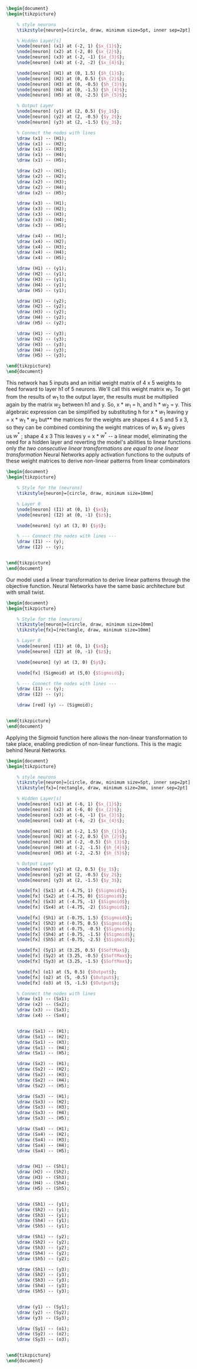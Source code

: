 ```tikz
\begin{document}
\begin{tikzpicture}

    % style neurons
    \tikzstyle{neuron}=[circle, draw, minimum size=5pt, inner sep=2pt]

    % Hidden Layer[s]
    \node[neuron] (x1) at (-2, 1) {$x_{1}$};
    \node[neuron] (x2) at (-2, 0) {$x_{2}$};
    \node[neuron] (x3) at (-2, -1) {$x_{3}$};
    \node[neuron] (x4) at (-2, -2) {$x_{4}$};

    \node[neuron] (H1) at (0, 1.5) {$h_{1}$};
    \node[neuron] (H2) at (0, 0.5) {$h_{2}$};
    \node[neuron] (H3) at (0, -0.5) {$h_{3}$};
    \node[neuron] (H4) at (0, -1.5) {$h_{4}$};
    \node[neuron] (H5) at (0, -2.5) {$h_{5}$};

    % Output Layer
    \node[neuron] (y1) at (2, 0.5) {$y_1$};
    \node[neuron] (y2) at (2, -0.5) {$y_2$};
    \node[neuron] (y3) at (2, -1.5) {$y_3$};

    % Connect the nodes with lines
    \draw (x1) -- (H1);
    \draw (x1) -- (H2);
    \draw (x1) -- (H3);
    \draw (x1) -- (H4);
    \draw (x1) -- (H5);

    \draw (x2) -- (H1);
    \draw (x2) -- (H2);
    \draw (x2) -- (H3);
    \draw (x2) -- (H4);
    \draw (x2) -- (H5);

    \draw (x3) -- (H1);
    \draw (x3) -- (H2);
    \draw (x3) -- (H3);
    \draw (x3) -- (H4);
    \draw (x3) -- (H5);

    \draw (x4) -- (H1);
    \draw (x4) -- (H2);
    \draw (x4) -- (H3);
    \draw (x4) -- (H4);
    \draw (x4) -- (H5);

    \draw (H1) -- (y1);
    \draw (H2) -- (y1);
    \draw (H3) -- (y1);
    \draw (H4) -- (y1);
    \draw (H5) -- (y1);

    \draw (H1) -- (y2);
    \draw (H2) -- (y2);
    \draw (H3) -- (y2);
    \draw (H4) -- (y2);
    \draw (H5) -- (y2);

    \draw (H1) -- (y3);
    \draw (H2) -- (y3);
    \draw (H3) -- (y3);
    \draw (H4) -- (y3);
    \draw (H5) -- (y3);

\end{tikzpicture}
\end{document}
```

This network has 5 inputs and an initial weight matrix of 4 x 5 weights to feed forward to layer h1 of 5 neurons. We'll call this weight matrix $w_1$. To get from the results of $w_1$ to the output layer, the results must be multiplied again by the matrix $w_2$ between h1 and y. 
	So, x * $w_1$ = h, and h * $w_2$ = y.
		This algebraic expression can be simplified by substituting h for x * $w_1$
				leaving y = x * $w_1$ * $w_2$ 
					but** the matrices for the weights are shapes 4 x 5 and 5 x 3, so they can be combined
						combining the weight matrices of $w_1 \text{ } \& \text{ } w_2$ gives us $w^*$ ; shape 4 x 3 
							This leaves y = x * $w^*$ -- a linear model, eliminating the need for a hidden layer and reverting the model's abilities to linear functions only
										*the two consecutive linear transformations are equal to one linear transformation*
								Neural Networks apply activation functions to the outputs of these weight matrices to derive non-linear patterns from linear combinators

```tikz
\begin{document}
\begin{tikzpicture}

    % Style for the (neurons)
    \tikzstyle{neuron}=[circle, draw, minimum size=10mm]

    % Layer 0 
    \node[neuron] (I1) at (0, 1) {$x$};
    \node[neuron] (I2) at (0, -1) {$z$};

    \node[neuron] (y) at (3, 0) {$y$};

    % --- Connect the nodes with lines ---
    \draw (I1) -- (y);
    \draw (I2) -- (y);


\end{tikzpicture}
\end{document}
```

Our model used a linear transformation to derive linear patterns through the objective function. Neural Networks have the same basic architecture but with small twist.

```tikz
\begin{document}
\begin{tikzpicture}

    % Style for the (neurons)
    \tikzstyle{neuron}=[circle, draw, minimum size=10mm]
    \tikzstyle{fx}=[rectangle, draw, minimum size=10mm]

    % Layer 0 
    \node[neuron] (I1) at (0, 1) {$x$};
    \node[neuron] (I2) at (0, -1) {$z$};

    \node[neuron] (y) at (3, 0) {$y$};

	\node[fx] (Sigmoid) at (5,0) {$Sigmoid$};

    % --- Connect the nodes with lines ---
    \draw (I1) -- (y);
    \draw (I2) -- (y);

    \draw [red] (y) -- (Sigmoid);


\end{tikzpicture}
\end{document}
```

Applying the Sigmoid function here allows the non-linear transformation to take place, enabling prediction of non-linear functions. This is the magic behind Neural Networks.

```tikz
\begin{document}
\begin{tikzpicture}

    % style neurons
    \tikzstyle{neuron}=[circle, draw, minimum size=5pt, inner sep=2pt]
    \tikzstyle{fx}=[rectangle, draw, minimum size=2mm, inner sep=2pt]

    % Hidden Layer[s]
    \node[neuron] (x1) at (-6, 1) {$x_{1}$};
    \node[neuron] (x2) at (-6, 0) {$x_{2}$};
    \node[neuron] (x3) at (-6, -1) {$x_{3}$};
    \node[neuron] (x4) at (-6, -2) {$x_{4}$};

    \node[neuron] (H1) at (-2, 1.5) {$h_{1}$};
    \node[neuron] (H2) at (-2, 0.5) {$h_{2}$};
    \node[neuron] (H3) at (-2, -0.5) {$h_{3}$};
    \node[neuron] (H4) at (-2, -1.5) {$h_{4}$};
    \node[neuron] (H5) at (-2, -2.5) {$h_{5}$};

    % Output Layer
    \node[neuron] (y1) at (2, 0.5) {$y_1$};
    \node[neuron] (y2) at (2, -0.5) {$y_2$};
    \node[neuron] (y3) at (2, -1.5) {$y_3$};

	\node[fx] (Sx1) at (-4.75, 1) {$Sigmoid$};
	\node[fx] (Sx2) at (-4.75, 0) {$Sigmoid$};
	\node[fx] (Sx3) at (-4.75, -1) {$Sigmoid$};
	\node[fx] (Sx4) at (-4.75, -2) {$Sigmoid$};

	\node[fx] (Sh1) at (-0.75, 1.5) {$Sigmoid$};
	\node[fx] (Sh2) at (-0.75, 0.5) {$Sigmoid$};
	\node[fx] (Sh3) at (-0.75, -0.5) {$Sigmoid$};
	\node[fx] (Sh4) at (-0.75, -1.5) {$Sigmoid$};
	\node[fx] (Sh5) at (-0.75, -2.5) {$Sigmoid$};

	\node[fx] (Sy1) at (3.25, 0.5) {$SoftMax$};
	\node[fx] (Sy2) at (3.25, -0.5) {$SoftMax$};
	\node[fx] (Sy3) at (3.25, -1.5) {$SoftMax$};

	\node[fx] (o1) at (5, 0.5) {$Output$};
	\node[fx] (o2) at (5, -0.5) {$Output$};
	\node[fx] (o3) at (5, -1.5) {$Output$};

    % Connect the nodes with lines
    \draw (x1) -- (Sx1);
    \draw (x2) -- (Sx2);
    \draw (x3) -- (Sx3);
    \draw (x4) -- (Sx4);


	\draw (Sx1) -- (H1);
    \draw (Sx1) -- (H2);
    \draw (Sx1) -- (H3);
    \draw (Sx1) -- (H4);
    \draw (Sx1) -- (H5);

    \draw (Sx2) -- (H1);
    \draw (Sx2) -- (H2);
    \draw (Sx2) -- (H3);
    \draw (Sx2) -- (H4);
    \draw (Sx2) -- (H5);

    \draw (Sx3) -- (H1);
    \draw (Sx3) -- (H2);
    \draw (Sx3) -- (H3);
    \draw (Sx3) -- (H4);
    \draw (Sx3) -- (H5);

    \draw (Sx4) -- (H1);
    \draw (Sx4) -- (H2);
    \draw (Sx4) -- (H3);
    \draw (Sx4) -- (H4);
    \draw (Sx4) -- (H5);


    \draw (H1) -- (Sh1);
    \draw (H2) -- (Sh2);
    \draw (H3) -- (Sh3);
    \draw (H4) -- (Sh4);
    \draw (H5) -- (Sh5);


    \draw (Sh1) -- (y1);
    \draw (Sh2) -- (y1);
    \draw (Sh3) -- (y1);
    \draw (Sh4) -- (y1);
    \draw (Sh5) -- (y1);

    \draw (Sh1) -- (y2);
    \draw (Sh2) -- (y2);
    \draw (Sh3) -- (y2);
    \draw (Sh4) -- (y2);
    \draw (Sh5) -- (y2);

    \draw (Sh1) -- (y3);
    \draw (Sh2) -- (y3);
    \draw (Sh3) -- (y3);
    \draw (Sh4) -- (y3);
    \draw (Sh5) -- (y3);


    \draw (y1) -- (Sy1);
    \draw (y2) -- (Sy2);
    \draw (y3) -- (Sy3);

    \draw (Sy1) -- (o1);
    \draw (Sy2) -- (o2);
    \draw (Sy3) -- (o3);


\end{tikzpicture}
\end{document}
```